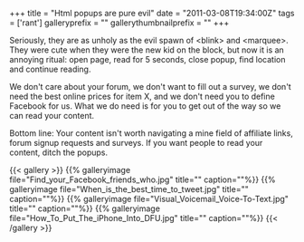 +++
title = "Html popups are pure evil"
date = "2011-03-08T19:34:00Z"
tags = ['rant']
galleryprefix = ""
gallerythumbnailprefix = ""
+++

Seriously, they are as unholy as the evil spawn of &lt;blink&gt; and
&lt;marquee&gt;. They were cute when they were the new kid on the block, but
now it is an annoying ritual: open page, read for 5 seconds, close popup, find
location and continue reading.

We don't care about your forum, we don't want to fill out a survey, we don't
need the best online prices for item X, and we don't need you to define
Facebook for us. What we do need is for you to get out of the way so we can
read your content.

Bottom line: Your content isn't worth navigating a mine field of affiliate
links, forum signup requests and surveys. If you want people to read your
content, ditch the popups.

{{< gallery >}} {{% galleryimage
file="Find_your_Facebook_friends_who.jpg" title="" caption=""%}} {{%
galleryimage file="When_is_the_best_time_to_tweet.jpg" title="" caption=""%}}
{{% galleryimage file="Visual_Voicemail_Voice-To-Text.jpg" title=""
caption=""%}} {{% galleryimage file="How_To_Put_The_iPhone_Into_DFU.jpg"
title="" caption=""%}} {{< /gallery >}}

